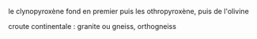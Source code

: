 


le clynopyroxène fond en premier puis les othropyroxène, puis de l'olivine 


croute continentale : granite ou gneiss, orthogneiss 

